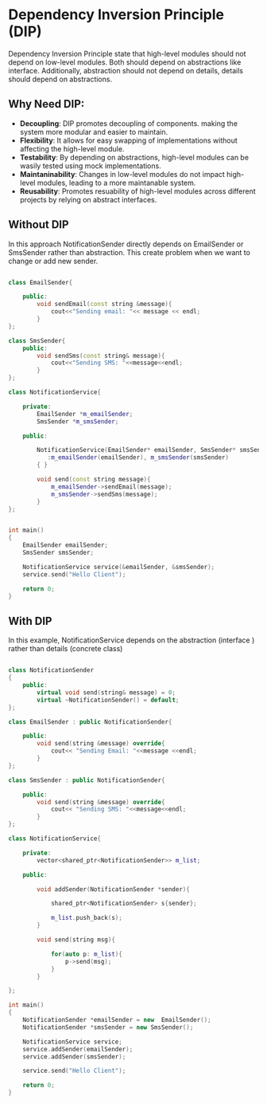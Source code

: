# Dependency Inversion Principle (DIP)

Dependency Inversion Principle state that high-level modules should not depend on low-level modules. Both should depend on abstractions like interface. Additionally, abstraction should not depend on details, details should depend on abstractions.

## Why Need DIP:

- **Decoupling**: DIP promotes decoupling of components. making the system more modular and easier to maintain.
- **Flexibility**: It allows for easy swapping of implementations without affecting the high-level module.
- **Testability**: By depending on abstractions, high-level modules can be wasily tested using mock implementations.
- **Maintaninability**: Changes in low-level modules do not impact high-level modules, leading to a more maintanable system.
- **Reusability**: Promotes resuability of high-level modules across different projects by relying on abstract interfaces.

## Without DIP

In this approach NotificationSender directly depends on EmailSender or SmsSender rather than abstraction. This create problem when we want to change or add new sender.

```cpp

class EmailSender{

    public:
        void sendEmail(const string &message){
            cout<<"Sending email: "<< message << endl;
        }
};

class SmsSender{
    public:
        void sendSms(const string& message){
            cout<<"Sending SMS: "<<message<<endl;
        }
};

class NotificationService{

    private:
        EmailSender *m_emailSender;
        SmsSender *m_smsSender;

    public:

        NotificationService(EmailSender* emailSender, SmsSender* smsSender)
           :m_emailSender(emailSender), m_smsSender(smsSender)
        { }

        void send(const string message){
            m_emailSender->sendEmail(message);
            m_smsSender->sendSms(message);
        }
};


int main()
{
    EmailSender emailSender;
    SmsSender smsSender;

    NotificationService service(&emailSender, &smsSender);
    service.send("Hello Client");

    return 0;
}

```

## With DIP

In this example, NotificationService depends on the abstraction (interface ) rather than details (concrete class)

```cpp

class NotificationSender
{
    public:
        virtual void send(string& message) = 0;
        virtual ~NotificationSender() = default;
};

class EmailSender : public NotificationSender{

    public:
        void send(string &message) override{
            cout<< "Sending Email: "<<message <<endl;
        }
};

class SmsSender : public NotificationSender{

    public:
        void send(string &message) override{
            cout<< "Sending SMS: "<<message<<endl;
        }
};

class NotificationService{

    private:
        vector<shared_ptr<NotificationSender>> m_list;

    public:

        void addSender(NotificationSender *sender){

            shared_ptr<NotificationSender> s{sender};

            m_list.push_back(s);
        }

        void send(string msg){

            for(auto p: m_list){
                p->send(msg);
            }
        }

};

int main()
{
    NotificationSender *emailSender = new  EmailSender();
    NotificationSender *smsSender = new SmsSender();

    NotificationService service;
    service.addSender(emailSender);
    service.addSender(smsSender);

    service.send("Hello Client");

    return 0;
}

```
